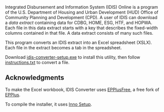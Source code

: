 Integrated Disbursement and Information System (IDIS) Online is a program of the U.S. Department of Housing and Urban Development (HUD) Office of Community Planning and Development (CPD). A user of IDIS can download a *data extract* containing data for CDBG, HOME, ESG, HTF, and HOPWA.  Each file in this data extract starts with a key that describes the fixed-width columns contained in that file.  A data extract consists of many such files.

This program converts an IDIS extract into an Excel spreadsheet (XSLX).  Each file in the extract becomes a tab in the spreadsheet.  

Download [idis-converter-setup.exe](installer/Output/idis-converter-setup.exe) to install this utility, then follow [instructions.txt](instructions.txt) to convert a file.  

## Acknowledgments

To make the Excel workbook, IDIS Converter uses [EPPlusFree](https://www.nuget.org/packages/EPPlusFree/), a free fork of [EPPlus](https://epplussoftware.com/).

To compile the installer, it uses [Inno Setup](https://jrsoftware.org/isinfo.php).  


